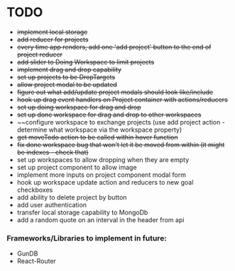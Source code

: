 # TODO
* ~~implement local storage~~
* ~~add reducer for projects~~
* ~~every time app renders, add one 'add project' button to the end of project reducer~~
* ~~add slider to Doing Workspace to limit projects~~
* ~~implement drag and drop capability~~
* ~~set up projects to be DropTargets~~
* ~~allow project modal to be updated~~
* ~~figure out what add/update project modals should look like/include~~
* ~~hook up drag event handlers on Project container with actions/reducers~~
* ~~set up doing workspace for drag and drop~~
* ~~set up done workspace for drag and drop to other workspaces~~
* ~~configure workspace to exchange projects (use add project action - determine what workspace via the workspace property)
* ~~get moveTodo action to be called within hover function~~
* ~~fix done workspace bug that won't let it be moved from within (it might be indexes - check that)~~
* set up workspaces to allow dropping when they are empty
* set up project component to allow image
* implement more inputs on project component modal form
* hook up workspace update action and reducers to new goal checkboxes
* add ability to delete project by button
* add user authentication
* transfer local storage capability to MongoDb
* add a random quote on an interval in the header from api



### Frameworks/Libraries to implement in future:
* GunDB
* React-Router